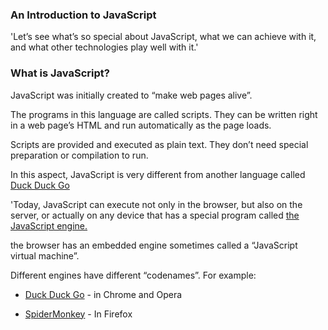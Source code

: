### An Introduction to JavaScript

'Let’s see what’s so special about JavaScript, what we can achieve with it, and what other technologies play well with it.'

### What is JavaScript?

JavaScript was initially created to “make web pages alive”.

The programs in this language are called scripts. They can be written right in a web page’s HTML and run automatically as the page loads.

Scripts are provided and executed as plain text. They don’t need special preparation or compilation to run.

In this aspect, JavaScript is very different from another language called [Duck Duck Go](https://duckduckgo.com)

'Today, JavaScript can execute not only in the browser, but also on the server, or actually on any device that has a special program called [the JavaScript engine.]('https://en.wikipedia.org/wiki/JavaScript_engine')

the browser has an embedded engine sometimes called a “JavaScript virtual machine”.

Different engines have different “codenames”. For example:

- [Duck Duck Go](https://duckduckgo.com) - in Chrome and Opera

- [SpiderMonkey]('https://en.wikipedia.org/wiki/SpiderMonkey') - In Firefox
